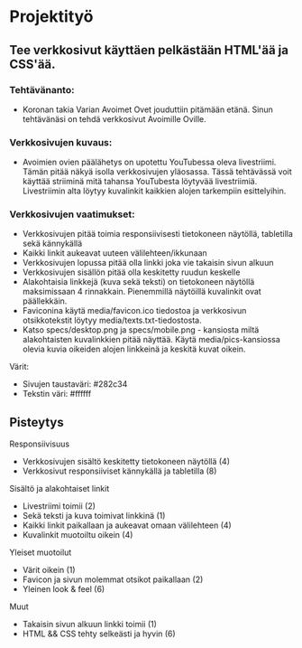 # Projektityö

## Tee verkkosivut käyttäen pelkästään HTML'ää ja CSS'ää.

### Tehtävänanto:

* Koronan takia Varian Avoimet Ovet jouduttiin pitämään etänä. Sinun tehtävänäsi on tehdä verkkosivut Avoimille Oville.

### Verkkosivujen kuvaus:

* Avoimien ovien päälähetys on upotettu YouTubessa oleva livestriimi. Tämän pitää näkyä isolla verkkosivujen yläosassa. Tässä tehtävässä voit käyttää striiminä mitä tahansa YouTubesta löytyvää livestriimiä. Livestriimin alta löytyy kuvalinkit kaikkien alojen tarkempiin esittelyihin.

### Verkkosivujen vaatimukset:

* Verkkosivujen pitää toimia responsiivisesti tietokoneen näytöllä, tabletilla sekä kännykällä
* Kaikki linkit aukeavat uuteen välilehteen/ikkunaan 
* Verkkosivujen lopussa pitää olla linkki joka vie takaisin sivun alkuun
* Verkkosivujen sisällön pitää olla keskitetty ruudun keskelle
* Alakohtaisia linkkejä (kuva sekä teksti) on tietokoneen näytöllä maksimissaan 4 rinnakkain. Pienemmillä näytöillä kuvalinkit ovat päällekkäin. 
* Faviconina käytä media/favicon.ico tiedostoa ja verkkosivun otsikkotekstit löytyy media/texts.txt-tiedostosta.
* Katso specs/desktop.png ja specs/mobile.png - kansiosta miltä alakohtaisten kuvalinkkien pitää näyttää. Käytä media/pics-kansiossa olevia kuvia oikeiden alojen linkkeinä ja keskitä kuvat oikein. 

Värit:
* Sivujen taustaväri: #282c34 
* Tekstin väri: #ffffff

## Pisteytys

Responsiivisuus
* Verkkosivujen sisältö keskitetty tietokoneen näytöllä (4)
* Verkkosivut responsiiviset kännykällä ja tabletilla   (8)

Sisältö ja alakohtaiset linkit
* Livestriimi toimii (2)
* Sekä teksti ja kuva toimivat linkkinä (1)
* Kaikki linkit paikallaan ja aukeavat omaan välilehteen (4)
* Kuvalinkit muotoiltu oikein (4)

Yleiset muotoilut
* Värit oikein (1)
* Favicon ja sivun molemmat otsikot paikallaan (2)
* Yleinen look & feel (6)

Muut
* Takaisin sivun alkuun linkki toimii (1)
* HTML && CSS tehty selkeästi ja hyvin (6)
